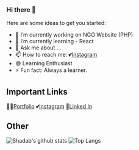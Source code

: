 ### Hi there 👋


<!-- **ShadyAkhtar/ShadyAkhtar** is a ✨ _special_ ✨ repository because its `README.md` (this file) appears on your GitHub profile. -->
<!-- - 👯 I’m looking to collaborate on ... -->
<!-- - 🤔 I’m looking for help with ... -->
Here are some ideas to get you started:

- 🔭 I’m currently working on NGO Website (PHP)
- 🌱 I’m currently learning - React
- 💬 Ask me about ...
- 📫 How to reach me: 💕[Instagram](https://www.instagram.com/Shady__Akhtar/)
- 😄 Learning Enthusiast
- ⚡ Fun fact: Always a learner.

## Important Links

👨‍💻[Portfolio](https://shadabakhtar.cf)
💕[Instagram](https://www.instagram.com/Shady__Akhtar/)
🙌[Linked In](https://www.linkedin.com/in/shadab--akhtar)

## Other

![Shadab's github stats](https://github-readme-stats.vercel.app/api?username=ShadyAkhtar&count_private=true)  ![Top Langs](https://github-readme-stats.vercel.app/api/top-langs/?username=ShadyAkhtar&layout=compact)



